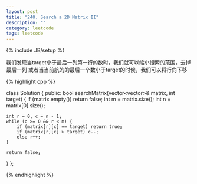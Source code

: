 ```yaml
---
layout: post
title: "240. Search a 2D Matrix II"
description: ""
category: leetcode
tags: leetcode
---
```

{% include JB/setup %}

我们发现当target小于最后一列第一行的数时，我们就可以缩小搜索的范围，去掉最后一列
或者当当前航的的最后一个数小于target的时候，我们可以将行向下移

{% highlight cpp %}

class Solution {
public:
  bool searchMatrix(vector<vector<int>>& matrix, int target) {
  	if (matrix.empty()) return false;
  	int m = matrix.size();
  	int n = matrix[0].size();

  	int r = 0, c = n - 1;
  	while (c >= 0 && r < m) {
  		if (matrix[r][c] == target) return true;
  		if (matrix[r][c] > target) c--;
  		else r++;
  	}

  	return false;
  }
};

{% endhighlight %}
